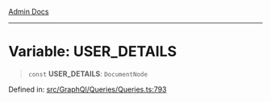 [Admin Docs](/)

***

# Variable: USER\_DETAILS

> `const` **USER\_DETAILS**: `DocumentNode`

Defined in: [src/GraphQl/Queries/Queries.ts:793](https://github.com/PalisadoesFoundation/talawa-admin/blob/main/src/GraphQl/Queries/Queries.ts#L793)
